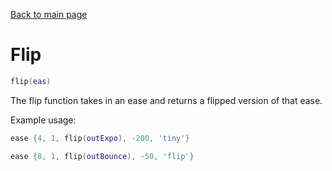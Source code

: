 <html><head><title>Flip | The Mirin Template</title></head></html>

[Back to main page](..)
# Flip
```lua
flip(eas)
```
The flip function takes in an ease and returns a flipped version of that ease.

Example usage:
```lua
ease {4, 1, flip(outExpo), -200, 'tiny'}
```
```lua
ease {8, 1, flip(outBounce), -50, 'flip'}
```
